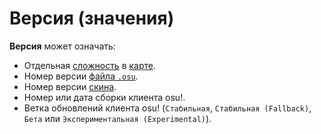 # Версия (значения)

**Версия** может означать:

- Отдельная [сложность](/wiki/Beatmap/Difficulty) в [карте](/wiki/Beatmap).
- Номер версии [файла `.osu`](/wiki/osu!_File_Formats/Osu_(file_format)).
- Номер версии [скина](/wiki/Skinning).
- Номер или дата сборки клиента osu!.
- Ветка обновлений клиента osu! (`Стабильная`, `Стабильная (Fallback)`, `Бета` или `Экспериментальная (Experimental)`).
